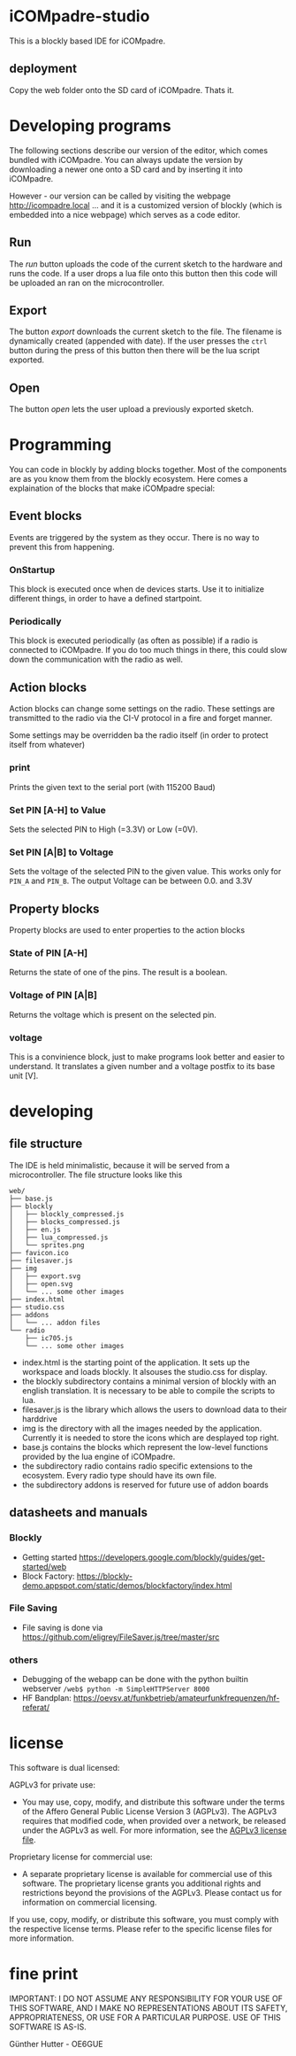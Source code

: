 # iCOMpadre-studio

This is a blockly based IDE for iCOMpadre.

## deployment

Copy the web folder onto the SD card of iCOMpadre. Thats it.


# Developing programs

The following sections describe our version of the editor, which comes bundled with iCOMpadre. You can always update the version by downloading a newer one onto a SD card and by inserting it into iCOMpadre.

However - our version can be called by visiting the webpage http://icompadre.local ... and it is a customized version of blockly (which is embedded into a nice webpage) which serves as a code editor. 

## Run

The _run_ button uploads the code of the current sketch to the hardware and runs the code.
If a user drops a lua file onto this button then this code will be uploaded an ran on the microcontroller.

## Export

The button _export_ downloads the current sketch to the file. The filename is dynamically created (appended with date). 
If the user presses the `ctrl` button during the press of this button then there will be the lua script exported.

## Open

The button _open_ lets the user upload a previously exported sketch.


# Programming
 
You can code in blockly by adding blocks together. Most of the components are as you know them from the blockly ecosystem. Here comes a explaination of the blocks that make iCOMpadre special:

## Event blocks

Events are triggered by the system as they occur. There is no way to prevent this from happening.

### OnStartup

This block is executed once when de devices starts. Use it to initialize different things, in order to have a defined startpoint.

### Periodically

This block is executed periodically (as often as possible) if a radio is connected to iCOMpadre. If you do too much things in there, this could slow down the communication with the radio as well.

## Action blocks

Action blocks can change some settings on the radio. These settings are transmitted to the radio via the CI-V protocol in a fire and forget manner. 

Some settings may be overridden ba the radio itself (in order to protect itself from whatever)


### print

Prints the given text to the serial port (with 115200 Baud)

### Set PIN [A-H] to Value

Sets the selected PIN to High (=3.3V) or Low (=0V).

### Set PIN [A|B] to Voltage

Sets the voltage of the selected PIN to the given value. This works only for `PIN_A` and `PIN_B`. The output Voltage can be between 0.0. and 3.3V

## Property blocks

Property blocks are used to enter properties to the action blocks

### State of PIN [A-H]

Returns the state of one of the pins. The result is a boolean.

### Voltage of PIN [A|B]

Returns the voltage which is present on the selected pin.

### voltage

This is a convinience block, just to make programs look better and easier to understand. It translates a given number and a voltage postfix to its base unit [V]. 


# developing 

## file structure

The IDE is held minimalistic, because it will be served from a microcontroller. The file structure looks like this

````
web/
├── base.js
├── blockly
│   ├── blockly_compressed.js
│   ├── blocks_compressed.js
│   ├── en.js
│   ├── lua_compressed.js
│   └── sprites.png
├── favicon.ico
├── filesaver.js
├── img
│   ├── export.svg
│   ├── open.svg
│   └── ... some other images
├── index.html
├── studio.css
├── addons
│   └── ... addon files
└── radio
    ├── ic705.js
    └── ... some other images
````

* index.html is the starting point of the application. It sets up the workspace and loads blockly. It alsouses the studio.css for display.
* the blockly subdirectory contains a minimal version of blockly with an english translation. It is necessary to be able to compile the scripts to lua.
* filesaver.js is the library which allows the users to download data to their harddrive
* img is the directory with all the images needed by the application. Currently it is needed to store the icons which are desplayed top right.
* base.js contains the blocks which represent the low-level functions provided by the lua engine of iCOMpadre.
* the subdirectory radio contains radio specific extensions to the ecosystem. Every radio type should have its own file.
* the subdirectory addons is reserved for future use of addon boards

## datasheets and manuals

### Blockly

* Getting started https://developers.google.com/blockly/guides/get-started/web
* Block Factory: https://blockly-demo.appspot.com/static/demos/blockfactory/index.html

### File Saving

* File saving is done via https://github.com/eligrey/FileSaver.js/tree/master/src

### others

* Debugging of the webapp can be done with the python builtin webserver `/web$ python -m SimpleHTTPServer 8000`
* HF Bandplan: https://oevsv.at/funkbetrieb/amateurfunkfrequenzen/hf-referat/

# license 

This software is dual licensed:

AGPLv3 for private use:
- You may use, copy, modify, and distribute this software under the terms of the Affero General Public License Version 3 (AGPLv3). The AGPLv3 requires that modified code, when provided over a network, be released under the AGPLv3 as well. For more information, see the [AGPLv3 license file](./LICENSE-AGPLv3.txt).

Proprietary license for commercial use:
- A separate proprietary license is available for commercial use of this software. The proprietary license grants you additional rights and restrictions beyond the provisions of the AGPLv3. Please contact us for information on commercial licensing.

If you use, copy, modify, or distribute this software, you must comply with the respective license terms. Please refer to the specific license files for more information.


# fine print

IMPORTANT: I DO NOT ASSUME ANY RESPONSIBILITY FOR YOUR USE OF THIS SOFTWARE, AND I MAKE NO REPRESENTATIONS ABOUT ITS SAFETY, APPROPRIATENESS, OR USE FOR A PARTICULAR PURPOSE. USE OF THIS SOFTWARE IS AS-IS.

Günther Hutter - OE6GUE
